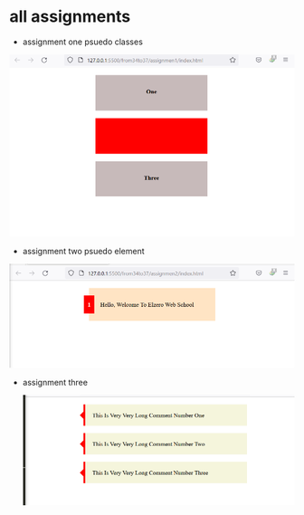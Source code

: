 # all assignments

- assignment one
  psuedo classes

![psuedo classes](./images/assignment1.png)

- assignment two
  psuedo element

![psuedo element](./images/assignment2.png)

- assignment three
  
  ![peseudo](./images/assignment3.png)
  
